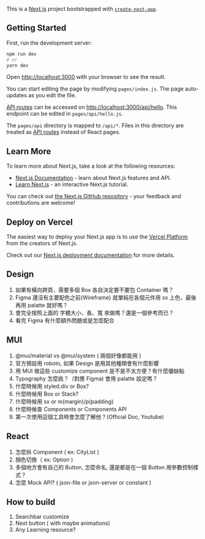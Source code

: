 This is a [Next.js](https://nextjs.org/) project bootstrapped with [`create-next-app`](https://github.com/vercel/next.js/tree/canary/packages/create-next-app).

## Getting Started

First, run the development server:

```bash
npm run dev
# or
yarn dev
```

Open [http://localhost:3000](http://localhost:3000) with your browser to see the result.

You can start editing the page by modifying `pages/index.js`. The page auto-updates as you edit the file.

[API routes](https://nextjs.org/docs/api-routes/introduction) can be accessed on [http://localhost:3000/api/hello](http://localhost:3000/api/hello). This endpoint can be edited in `pages/api/hello.js`.

The `pages/api` directory is mapped to `/api/*`. Files in this directory are treated as [API routes](https://nextjs.org/docs/api-routes/introduction) instead of React pages.

## Learn More

To learn more about Next.js, take a look at the following resources:

- [Next.js Documentation](https://nextjs.org/docs) - learn about Next.js features and API.
- [Learn Next.js](https://nextjs.org/learn) - an interactive Next.js tutorial.

You can check out [the Next.js GitHub repository](https://github.com/vercel/next.js/) - your feedback and contributions are welcome!

## Deploy on Vercel

The easiest way to deploy your Next.js app is to use the [Vercel Platform](https://vercel.com/new?utm_medium=default-template&filter=next.js&utm_source=create-next-app&utm_campaign=create-next-app-readme) from the creators of Next.js.

Check out our [Next.js deployment documentation](https://nextjs.org/docs/deployment) for more details.

## Design

1. 如果有橫向跨頁，需要多個 Box 各自決定要不要包 Container 嗎？
2. Figma 還沒有主要配色之前(Wireframe) 就單純在各個元件用 sx 上色，最後再用 palatte 就好嗎？
3. 會完全按照上面的 字體大小、長、寬 來做嗎？還是一個參考而已？
4. 看完 Figma 有什麼額外問題或是怎麼配合

## MUI

1. @mui/material vs @mui/system ( 兩個好像都能用 )
2. 官方預設用 roboto, 如果 Design 是用其他種類會有什麼影響
3. 用 MUI 做這些 customize component 是不是不太方便？有什麼優缺點
4. Typography 怎麼挑？（對應 Figma) 會用 palatte 設定嗎？
5. 什麼時候用 styled.div or Box?
6. 什麼時候用 Box or Stack?
7. 什麼時候用 sx or m(margin)/p(padding)
8. 什麼時候查 Components or Components API
9. 第一次使用這個工具時會怎麼了解他？(Official Doc, Youtube)

## React

1. 怎麼拆 Component ( ex: CityList )
2. 顏色切換（ ex: Option )
3. 多個地方會有自己的 Button, 怎麼命名, 還是都是在一個 Button 用參數控制樣式？
4. 怎麼 Mock API? ( json-file or json-server or constant )

## How to build

1. Searchbar customize
2. Next button ( with maybe animations)
3. Any Learning resource?
